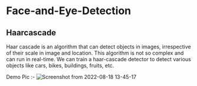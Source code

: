 # Face-and-Eye-Detection

## Haarcascade

Haar cascade is an algorithm that can detect objects in images, irrespective of their scale in image and location. This algorithm is not so complex and can run in real-time. We can train a haar-cascade detector to detect various objects like cars, bikes, buildings, fruits, etc.

Demo Pic :-
![Screenshot from 2022-08-18 13-45-17](https://user-images.githubusercontent.com/89011801/185346831-08db2eb8-ae9b-46e8-90b4-b87b950e94da.png)

